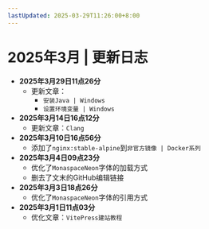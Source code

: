 ```yaml
---
lastUpdated: 2025-03-29T11:26:00+8:00
---
```


# 2025年3月 | 更新日志

- **2025年3月29日11点26分**
  - 更新文章：
    - ```安装Java | Windows```
    - ```设置环境变量 | Windows```
- **2025年3月14日16点12分**
  - 更新文章：```Clang```
- **2025年3月10日16点56分**
  - 添加了```nginx:stable-alpine```到```非官方镜像 | Docker系列```
- **2025年3月4日09点23分**
  - 优化了```MonaspaceNeon```字体的加载方式
  - 删去了文末的GitHub编辑链接
- **2025年3月3日18点26分**
  - 优化了```MonaspaceNeon```字体的引用方式
- **2025年3月1日11点03分**
  - 优化文章：```VitePress建站教程```
